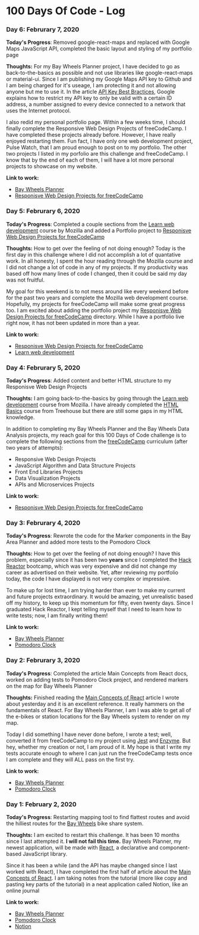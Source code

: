 # 100 Days Of Code - Log

### Day 6: Februrary 7, 2020

**Today's Progress**: Removed google-react-maps and replaced with Google Maps JavaScript API, completed the basic layout and styling of my portfolio page

**Thoughts:**  For my Bay Wheels Planner project, I have decided to go as back-to-the-basics as possible and not use libraries like google-react-maps or material-ui. Since I am publishing my Google Maps API key to Github and I am being charged for it's useage, I am protecting it and not allowing anyone but me to use it. In the article [API Key Best Bractices](https://developers.google.com/maps/api-key-best-practices), Google explains how to restrict my API key to only be valid with a certain ID address, a number assigned to every device connected to a network that uses the Internet protocol.

I also redid my personal portfolio page. Within a few weeks time, I should finally complete the Responsive Web Design Projects of freeCodeCamp. I have completed these projects already before. However, I have really enjoyed restarting them. Fun fact, I have only one web development project, Pulse Watch, that I am proud enough to post on to my portfolio. The other two projects I listed in my porfolio are this challenge and freeCodeCamp. I know that by the end of each of them, I will have a lot more personal projects to showcase on my website.


**Link to work:**
- [Bay Wheels Planner](https://github.com/iccir919/bay-wheels-planner)
- [Responisve Web Design Projects for freeCodeCamp](https://github.com/iccir919/fcc-responsive-web-design-projects)

### Day 5: Februrary 6, 2020

**Today's Progress**: Completed a couple sections from the [Learn web development](https://developer.mozilla.org/en-US/docs/Learn) course by Mozilla and added a Portfolio project to [Responisve Web Design Projects for freeCodeCamp](https://github.com/iccir919/fcc-responsive-web-design-projects)

**Thoughts:** How to get over the feeling of not doing enough? Today is the first day in this challenge where I did not accomplish a lot of quantative work. In all honesty, I spent the hour reading through the Mozilla course and I did not change a lot of code in any of my projects. If my productivity was based off how many lines of code I changed, then it could be said my day was not fruitful. 

My goal for this weekend is to not mess around like every weekend before for the past two years and complete the Mozilla web development course. Hopefully, my projects for freeCodeCamp will make some great progress too. I am excited about adding the portfolio project my [Responisve Web Design Projects for freeCodeCamp](https://github.com/iccir919/fcc-responsive-web-design-projects) directory. While I have a portfolio live right now, it has not been updated in more than a year. 

**Link to work:**
- [Responisve Web Design Projects for freeCodeCamp](https://github.com/iccir919/fcc-responsive-web-design-projects)
- [Learn web development](https://developer.mozilla.org/en-US/docs/Learn) 

### Day 4: Februrary 5, 2020

**Today's Progress**: Added content and better HTML structure to my Responisve Web Design Projects

**Thoughts:** I am going back-to-the-basics by going through the [Learn web development](https://developer.mozilla.org/en-US/docs/Learn) course from Mozilla. I have already completed the [HTML Basics](https://teamtreehouse.com/library/html-basics-2) course from Treehouse but there are still some gaps in my HTML knowledge.

In addition to completing my Bay Wheels Planner and the Bay Wheels Data Analysis projects, my reach goal for this 100 Days of Code challenge is to complete the following sections from the [freeCodeCamp](https://www.freecodecamp.org/) curriculum (after two years of attempts):
- Responsive Web Design Projects
- JavaScript Algorithm and Data Structure Projects
- Front End Libraries Projects
- Data Visualization Projects
- APIs and Microservices Projects


**Link to work:**
- [Responisve Web Design Projects for freeCodeCamp](https://github.com/iccir919/fcc-responsive-web-design-projects)


### Day 3: Februrary 4, 2020

**Today's Progress**: Rewrote the code for the Marker components in the Bay Area Planner and added more tests to the Pomodoro Clock

**Thoughts:** How to get over the feeling of not doing enough? I have this problem, especially since it has been two **years** since I completed the [Hack Reactor](https://www.hackreactor.com/) bootcamp, which was very expensive and did not change my career as advertised on their website. Yet, after reviewing my portfolio today, the code I have displayed is not very complex or impressive.

To make up for lost time, I am trying harder than ever to make my current and future projects extraordinary. It would be amazing, yet unrealistic based off my history, to keep up this momentum for fifty, even twenty days. Since I graduated Hack Reactor, I kept telling myself that I need to learn how to write tests; now, I am finally writing them!


**Link to work:**
- [Bay Wheels Planner](https://github.com/iccir919/bay-wheels-planner)
- [Pomodoro Clock](https://github.com/iccir919/pomodoro-clock)

### Day 2: Februrary 3, 2020

**Today's Progress**: Completed the article Main Concepts from React docs, worked on adding tests to Pomodoro Clock project, and rendered markers on the map for Bay Wheels Planner

**Thoughts:**
Finished reading the [Main Concepts of React](https://reactjs.org/docs/hello-world.html) article I wrote about yesterday and it is an excellent reference. It really hammers on the fundamentals of React. For Bay Wheels Planner, I am I was able to get all of the e-bikes or station locations for the Bay Wheels system to render on my map.

Today I did something I have never done before, I wrote a test; well, converted it from freeCodeCamp to my project using [Jest](https://jestjs.io/) and [Enzyme](https://airbnb.io/enzyme/). But hey, whether my creation or not, I am proud of it. My hope is that I write my tests accurate enough to where I can just run the freeCodeCamp tests once I am complete and they will ALL pass on the first try.

**Link to work:**
- [Bay Wheels Planner](https://github.com/iccir919/bay-wheels-planner)
- [Pomodoro Clock](https://github.com/iccir919/pomodoro-clock)

### Day 1: February 2, 2020

**Today's Progress**: Restarting mapping tool to find flattest routes and avoid the hilliest routes for the [Bay Wheels](https://www.lyft.com/bikes/bay-wheels) bike share system.

**Thoughts:**
I am excited to restart this challenge. It has been 10 months since I last attempted it. **I will not fail this time.** Bay Wheels Planner, my newest application, will be made with [React](https://reactjs.org/), a declarative and component-based JavaScript library. 

Since it has been a while (and the API has maybe changed since I last worked with React), I have completed the first half of article about the [Main Concepts of React](https://reactjs.org/docs/hello-world.html). I am taking notes from the tutorial (more like copy and pasting key parts of the tutorial) in a neat application called Notion, like an online journal

**Link to work:**

- [Bay Wheels Planner](https://github.com/iccir919/bay-wheels-planner)
- [Pomodoro Clock](https://github.com/iccir919/pomodoro-clock)
- [Notion](https://www.notion.so/)

